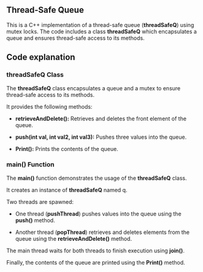 ## Thread-Safe Queue 
This is a C++ implementation of a thread-safe queue (**threadSafeQ**) using mutex locks.
The code includes a class **threadSafeQ** which encapsulates a queue and ensures thread-safe access to its methods.

## Code explanation
### threadSafeQ Class
The **threadSafeQ** class encapsulates a queue and a mutex to ensure thread-safe access to its methods.

It provides the following methods:

- **retrieveAndDelete():** Retrieves and deletes the front element of the queue.

- **push(int val, int val2, int val3):** Pushes three values into the queue.

- **Print():** Prints the contents of the queue.

### main() Function
The **main()** function demonstrates the usage of the **threadSafeQ** class.

It creates an instance of **threadSafeQ** named q.

Two threads are spawned:

- One thread (**pushThread**) pushes values into the queue using the **push()** method.

- Another thread (**popThread**) retrieves and deletes elements from the queue using the **retrieveAndDelete()** method.

The main thread waits for both threads to finish execution using **join()**.

Finally, the contents of the queue are printed using the **Print()** method.
